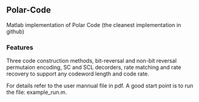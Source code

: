 ## Polar-Code

Matlab implementation of Polar Code (the cleanest implementation in github)

### Features

Three code construction methods, bit-reversal and non-bit reversal permutaion encoding, SC and SCL decorders, rate matching and rate recovery to support any codeword length and code rate.

For details refer to the user mannual file in pdf. A good start point is to run the file: example_run.m.
